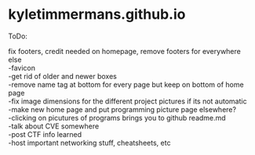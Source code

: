 # kyletimmermans.github.io

ToDo:

<div>fix footers, credit needed on homepage, remove footers for everywhere else</div>
<div>-favicon</div>
<div>-get rid of older and newer boxes</div>
<div>-remove name tag at bottom for every page but keep on bottom of home page</div>
<div>-fix image dimensions for the different project pictures if its not automatic</div>
<div>-make new home page and put programming picture page elsewhere?</div>
<div>-clicking on picutures of programs brings you to github readme.md</div>
<div>-talk about CVE somewhere</div>
<div>-post CTF info learned</div>
<div>-host important networking stuff, cheatsheets, etc</div>

